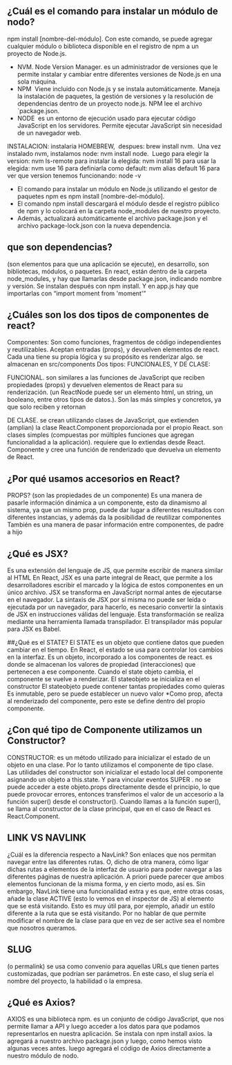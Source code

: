 ## ¿Cuál es el comando para instalar un módulo de nodo?
npm install [nombre-del-módulo]. Con este comando, se puede agregar cualquier módulo o biblioteca disponible en el registro de npm a un proyecto de Node.js.


- NVM. Node Version Manager. es un administrador de versiones que le permite instalar y cambiar entre diferentes versiones de Node.js en una sola máquina.
- NPM  Viene incluido con Node.js y se instala automáticamente. Maneja la instalación de paquetes, la gestión de versiones y la resolución de dependencias dentro de un proyecto node.js. NPM lee el archivo `package.json.
- NODE  es un entorno de ejecución usado para ejecutar código JavaScript en los servidores. Permite ejecutar JavaScript sin necesidad de un navegador web. 

INSTALACION: 
instalaria HOMEBREW, 
despues: brew install nvm. 
Una vez instalado nvm, instalamos node: nvm install node. 
Luego para elegir la version: nvm ls-remote
para instalar la elegida: nvm install 16
para usar la elegida: nvm use 16
para definiarla como default: nvm alias default 16
para ver que version tenemos funcionando: node -v

* El comando para instalar un módulo en Node.js utilizando el gestor de paquetes npm es npm install [nombre-del-módulo].
* El comando npm install descargará el módulo desde el registro público de npm y lo colocará en la carpeta node_modules de nuestro proyecto.
* Además, actualizará automáticamente el archivo package.json y el archivo package-lock.json con la nueva dependencia.
  
## que son dependencias?

(son elementos para que una aplicación se ejecute), en desarrollo, son bibliotecas, módulos, o paquetes.
En react, están dentro de la carpeta node_modules, y hay que llamarlas desde package.json, indicando  nombre y versión. Se instalan después con npm install. Y en app.js hay que importarlas con “import moment from 'moment'”

## ¿Cuáles son los dos tipos de componentes de react?

Componentes: 
Son como funciones, fragmentos de código independientes y reutilizables. Aceptan entradas (props), y devuelven elementos de react. Cada una tiene su propia lógica y su propósito es renderizar algo.
se almacenan en src/components
Dos tipos: FUNCIONALES, Y DE CLASE:

FUNCIONAL.  son similares a las funciones de JavaScript que reciben propiedades (props) y devuelven elementos de React para su renderización.
(un ReactNode puede ser un elemento html, un string, un booleano, entre otros tipos de datos.). Son las más simples y concretos, ya que solo reciben y retornan

DE CLASE. se crean utilizando clases de JavaScript, que extienden (amplian) la clase React.Component proporcionada por el propio React. 
son clases simples (compuestas por múltiples funciones que agregan funcionalidad a la aplicación). requiere que lo extiendas desde React. Componente y cree una función de renderizado que devuelva un elemento de React.

## ¿Por qué usamos accesorios en React?
PROPS? (son las propiedades de un componente)
Es una manera de pasarle información dinámica a un componente, esto da dinamismo al sistema, ya que un mismo prop, puede dar lugar a diferentes resultados con diferentes instancias, y además da la posibilidad de reutilizar componentes
También es una manera de pasar información entre componentes, de padre a hijo


## ¿Qué es JSX?
Es una extensión del lenguaje de JS, que permite escribir de manera similar al HTML
En React, JSX es una parte integral de React, que permite a los desarrolladores escribir el marcado y la lógica de estos componentes en un único archivo.
JSX se transforma en JavaScript normal antes de ejecutarse en el navegador. La sintaxis de JSX por sí misma no puede ser leída o ejecutada por un navegador, para hacerlo, es necesario convertir la sintaxis de JSX en instrucciones válidas del lenguaje.
Esta transformación se realiza mediante una herramienta llamada transpilador. El transpilador más popular para JSX es Babel.

##¿Qué es el STATE?
El STATE es un objeto que contiene datos que pueden cambiar en el tiempo. En React, el estado se usa para controlar los cambios en la interfaz.
Es un objeto, incorporado a los componentes de react.
es donde se almacenan los valores de propiedad (interacciones) que pertenecen a ese componente.
Cuando el state objeto cambia, el componente se vuelve a renderizar.
El stateobjeto se inicializa en el constructor
El stateobjeto puede contener tantas propiedades como quieras
Es inmutable, pero se puede establecer un nuevo valor
*Como prop, afecta al renderizado del componente, pero este se define dentro del propio componente.

## ¿Con qué tipo de Componente utilizamos un Constructor?
CONSTRUCTOR: es un método utilizado para inicializar el estado de un objeto en una clase.
Por lo tanto utilizamos el componente de tipo clase.
Las utilidades del constructor son inicializar el estado local del componente asignando un objeto a this.state. Y para vincular eventos
SUPER . no se puede acceder a este objeto.props directamente desde el principio, lo que puede provocar errores, entonces transferimos el valor de un accesorio a la función super() desde el constructor(). Cuando llamas a la función super(), se llama al constructor de la clase principal, que en el caso de React es React.Component. 

## LINK VS NAVLINK
¿Cuál es la diferencia respecto a NavLink?
Son enlaces que nos permitan navegar entre las diferentes rutas. O, dicho de otra manera, cómo ligar dichas rutas a elementos de la interfaz de usuario para poder navegar a las diferentes páginas de nuestra aplicación.
A priori puede parecer que ambos elementos funcionan de la misma forma, y en cierto modo, así es. Sin embargo, NavLink tiene una funcionalidad extra y es que, entre otras cosas, añade la clase ACTIVE (esto lo vemos en el inspector de JS) al elemento que se está visitando. Esto es muy útil para, por ejemplo, añadir un estilo diferente a la ruta que se está visitando. Por no hablar de que permite modificar el nombre de la clase para que en vez de ser active sea el nombre que nosotros queramos.

## SLUG
(o permalink) se usa como convenio para aquellas URLs que tienen partes customizadas, que podrían ser parámetros.
En este caso, el slug sería el nombre del proyecto, la habilidad o la empresa.

## ¿Qué es Axios?
AXIOS es una biblioteca npm. es un conjunto de código JavaScript, que nos permite llamar a API y luego acceder a los datos para que podamos representarlos en nuestra aplicación.
Se instala con npm install axios.
la agregará a nuestro archivo package.json y luego, como hemos visto algunas veces antes. luego agregará el código de Axios directamente a nuestro módulo de nodo.
